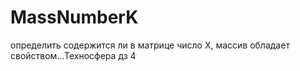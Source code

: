 # MassNumberK
определить содержится ли в матрице число Х, массив обладает свойством...Техносфера дз 4

